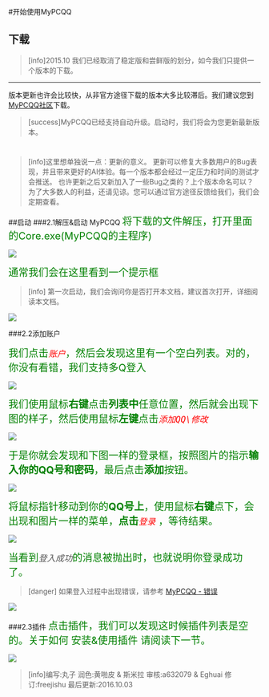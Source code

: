 #开始使用MyPCQQ
## 下载
>[info]2015.10 我们已经取消了稳定版和尝鲜版的划分，如今我们只提供一个版本的下载。
-----------------------------------------------
版本更新也许会比较快，从非官方途径下载的版本大多比较滞后。我们建议您到[MyPCQQ社区](http://f.mypcqq.cc)下载。

>[success]MyPCQQ已经支持自动升级。启动时，我们将会为您更新最新版本。

#
>[info]<font style="font-size:14px;">这里想单独说一点：更新的意义。
更新可以修复大多数用户的Bug表现，并且带来更好的AI体验。每一个版本都会经过一定压力和时间的测试才会推送。
也许更新之后又新加入了一些Bug之类的？上个版本命名可以？
为了大多数人的利益，还请见谅。您可以通过官方途径反馈给我们，我们会定期查看。


##启动
###2.1解压&启动 MyPCQQ
<font color="#008000" style="font-size:20px;">将下载的文件解压，打开里面的Core.exe(MyPCQQ的主程序)</font>

![](image/56a907a617d8e.png)

<font color ="#008000" style="font-size:20px;">通常我们会在这里看到一个提示框</font>
>[info] 第一次启动，我们会询问你是否打开本文档，建议首次打开，详细阅读本文档。

![](image/56a9073b7cb66.png)

###2.2添加账户

<font color ="#008000" style="font-size:20px;">我们点击<i style="color:red;">`账户`</i>，然后会发现这里有一个空白列表。对的，你没有看错，我们支持多Q登入 </font>

![](image/56a9073ddbd02.png)

<font color ="#008000" style="font-size:20px;">我们使用鼠标**右键**点击**列表中**任意位置，然后就会出现下图的样子，然后使用鼠标**左键**点击<i style="color:red;">`添加QQ\修改`</i> </font>

![](image/56a90741f01ab.png)

<font color ="#008000" style="font-size:20px;">于是你就会发现和下图一样的登录框，按照图片的指示**输入你的QQ号和密码**，最后点击**添加**按钮。 </font>

![](image/56a907455d035.png)

<font color ="#008000" style="font-size:20px;">将鼠标指针移动到你的**QQ号上**，使用鼠标**右键**点下，会出现和图片一样的菜单，**点击**<i style="color:red;">`登录`</i> ，等待结果。 </font>

![](image/56a90747205b2.png)

<font color ="#008000" style="font-size:20px;">当看到<i style="color:#555;">`登入成功`</i>的消息被抛出时，也就说明你登录成功了。</font>
>[danger] 如果登入过程中出现错误，请参考 [MyPCQQ - 错误](http://doc.mypcqq.cc/inuse/113497)

![](image/56a9074b0a4be.png)

###2.3插件
<font color ="#008000" style="font-size:20px;">点击插件，我们可以发现这时候插件列表是空的。关于如何 安装&使用插件 请阅读下一节。 </font>

![](image/56a9074d5c477.png)


>[info]编写:丸子
>润色:黄啪皮 & 斯米拉
>审核:a632079 & Eghuai
>修订:freejishu
>最后更新:2016.10.03